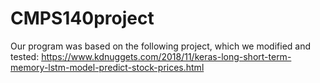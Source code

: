 # CMPS140project

Our program was based on the following project, which we modified and tested: https://www.kdnuggets.com/2018/11/keras-long-short-term-memory-lstm-model-predict-stock-prices.html
